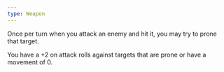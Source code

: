 ```yaml
---
type: Weapon
---
```

Once per turn when you attack an enemy and hit it, you may try to prone that target.

You have a +2 on attack rolls against targets that are prone or have a movement of 0.